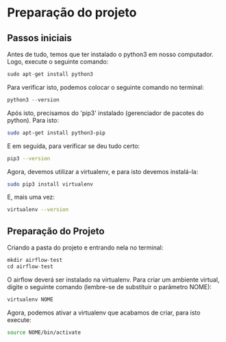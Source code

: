 # Preparação do projeto

## Passos iniciais

Antes de tudo, temos que ter instalado o python3 em nosso computador. Logo, execute o seguinte comando:

```python
sudo apt-get install python3
```

Para verificar isto, podemos colocar o seguinte comando no terminal:

```jsx
python3 --version
```

Após isto, precisamos do 'pip3' instalado (gerenciador de pacotes do python). Para isto:

```bash
sudo apt-get install python3-pip
```

E em seguida, para verificar se deu tudo certo:

```bash
pip3 --version
```

Agora, devemos utilizar a virtualenv, e para isto devemos instalá-la:

```bash
sudo pip3 install virtualenv
```

E, mais uma vez:

```bash
virtualenv --version
```

## Preparação do Projeto

Criando a pasta do projeto e entrando nela no terminal:

```jsx
mkdir airflow-test
cd airflow-test
```

O airflow deverá ser instalado na virtualenv. Para criar um ambiente virtual, digite o seguinte comando (lembre-se de substituir o parâmetro NOME):

```jsx
virtualenv NOME
```

Agora, podemos ativar a virtualenv que acabamos de criar, para isto execute:

```bash
source NOME/bin/activate
```